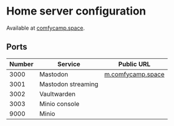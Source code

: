 # Home server configuration

Available at [comfycamp.space](https://comfycamp.space).

## Ports

| Number | Service            | Public URL                                     |
| ---    | ---                | ---                                            |
| 3000   | Mastodon           | [m.comfycamp.space](https://m.comfycamp.space) |
| 3001   | Mastodon streaming |                                                |
| 3002   | Vaultwarden        |                                                |
| 3003   | Minio console      |                                                |
| 9000   | Minio              |                                                |
